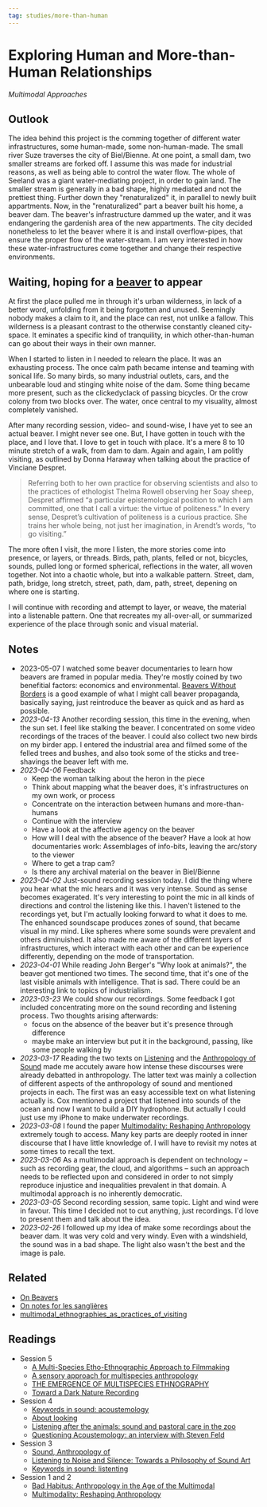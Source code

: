 ```yaml
---
tag: studies/more-than-human
---
```

# Exploring Human and More-than-Human Relationships
*Multimodal Approaches*

## Outlook
The idea behind this project is the comming together of different water infrastructures, some human-made, some non-human-made. The small river Suze traverses the city of Biel/Bienne. At one point, a small dam, two smaller streams are forked off. I assume this was made for industrial reasons, as well as being able to control the water flow. The whole of Seeland was a giant water-mediating project, in order to gain land. The smaller stream is generally in a bad shape, highly mediated and not the prettiest thing. Further down they "renaturalized" it, in parallel to newly built appartments. Now, in the "renaturalized" part a beaver built his home, a beaver dam. The beaver's infrastructure dammed up the water, and it was endangering the gardenish area of the new appartments. The city decided nonetheless to let the beaver where it is and install overflow-pipes, that ensure the proper flow of the water-stream. I am very interested in how these water-infrastructures come together and change their respective environments.

## Waiting, hoping for a [beaver](notes/On%20Beavers.md) to appear
At first the place pulled me in through it's urban wilderness, in lack of a better word, unfolding from it being forgotten and unused. Seemingly nobody makes a claim to it, and the place can rest, not unlike a fallow. This wilderness is a pleasant contrast to the otherwise constantly cleaned city-space. It eminates a specific kind of tranquility, in which other-than-human can go about their ways in their own manner. 

When I started to listen in I needed to relearn the place. It was an exhausting process. The once calm path became intense and teaming with sonical life. So many birds, so many industrial outlets, cars, and the unbearable loud and stinging white noise of the dam. Some thing became more present, such as the clickedyclack of passing bicycles. Or the crow colony from two blocks over. The water, once central to my visuality, almost completely vanished. 

After many recording session, video- and sound-wise, I have yet to see an actual beaver. I might never see one. But, I have gotten in touch with the place, and I love that. I love to get in touch with place. It's a mere 8 to 10 minute stretch of a walk, from dam to dam. Again and again, I am politly visiting, as outlined by Donna Haraway when talking about the practice of Vinciane Despret.

> Referring both to her own practice for observing scientists and also to the practices of ethologist Thelma Rowell observing her Soay sheep, Despret affirmed “a particular epistemological position to which I am committed, one that I call a virtue: the virtue of politeness.” In every sense, Despret’s cultivation of politeness is a curious practice. She trains her whole being, not just her imagination, in Arendt’s words, “to go visiting.”

The more often I visit, the more I listen, the more stories come into presence, or layers, or threads. Birds, path, plants, felled or not, bicycles, sounds, pulled long or formed spherical, reflections in the water, all woven together. Not into a chaotic whole, but into a walkable pattern. Street, dam, path, bridge, long stretch, street, path, dam, path, street, depening on where one is starting.

I will continue with recording and attempt to layer, or weave, the material into a listenable pattern. One that recreates my all-over-all, or summarized experience of the place through sonic and visual material.

## Notes
- 2023-05-07 I watched some beaver documentaries to learn how beavers are framed in popular media. They're mostly coined by two benefitial factors: economics and environmental. [Beavers Without Borders](https://www.youtube.com/watch?v=q4Mmjm22GiY) is a good example of what I might call beaver propaganda, basically saying, just reintroduce the beaver as quick and as hard as possible.
- *2023-04-13* Another recording session, this time in the evening, when the sun set. I feel like stalking the beaver. I concentrated on some video recordings of the traces of the beaver. I could also collect two new birds on my birder app. I entered the industrial area and filmed some of the felled trees and bushes, and also took some of the sticks and tree-shavings the beaver left with me.
- *2023-04-06* Feedback
	- Keep the woman talking about the heron in the piece
	- Think about mapping what the beaver does, it's infrastructures on my own work, or process
	- Concentrate on the interaction between humans and more-than-humans
	- Continue with the interview
	- Have a look at the affective agency on the beaver
	- How will I deal with the absence of the beaver? Have a look at how documentaries work: Assemblages of info-bits, leaving the arc/story to the viewer
	- Where to get a trap cam?
	- Is there any archival material on the beaver in Biel/Bienne
- *2023-04-02* Just-sound recording session today. I did the thing where you hear what the mic hears and it was very intense. Sound as sense becomes exagerated. It's very interesting to point the mic in all kinds of directions and control the listening like this. I haven't listened to the recordings yet, but I'm actually looking forward to what it does to me. The enhanced soundscape produces zones of sound, that became visual in my mind. Like spheres where some sounds were prevalent and others diminuished. It also made me aware of the different layers of infrastructures, which interact with each other and can be experience differently, depending on the mode of transportation.
- *2023-04-01* While reading John Berger's "Why look at animals?", the beaver got mentioned two times. The second time, that it's one of the last visible animals with intelligence. That is sad. There could be an interesting link to topics of industrialism.
- *2023-03-23* We could show our recordings. Some feedback I got included concentrating more on the sound recording and listening process. Two thoughts arising afterwards:
	-   focus on the absence of the beaver but it's presence through difference
	-   maybe make an interview but put it in the background, passing, like some people walking by
- *2023-03-17* Reading the two texts on [Listening](reading/novakKeywordsSound2015.md) and the [Anthropology of Sound](reading/coxSoundAnthropology2018.md) made me accutely aware how intense these discourses were already debatted in anthropology. The latter text was mainly a collection of different aspects of the anthropology of sound and mentioned projects in each. The first was an easy accessible text on what listening actually is. Cox mentioned a project that listened into sounds of the ocean and now I want to build a DIY hydrophone. But actually I could just use my iPhone to make underwater recordings.
- *2023-03-08* I found the paper [Multimodality: Reshaping Anthropology](reading/westmorelandMultimodalityReshapingAnthropology2022a.md) extremely tough to access. Many key parts are deeply rooted in inner discourse that I have little knowledge of. I will have to revisit my notes at some times to recall the text.
- *2023-03-06* As a multimodal approach is dependent on technology – such as recording gear, the cloud, and algorithms – such an approach needs to be reflected upon and considered in order to not simply reproduce injustice and inequalities prevalent in that domain. A multimodal approach is no inherently democratic.
- *2023-03-05* Second recording session, same topic. Light and wind were in favour. This time I decided not to cut anything, just recordings. I'd love to present them and talk about the idea.
- *2023-02-26* I followed up my idea of make some recordings about the beaver dam. It was very cold and very windy. Even with a windshield, the sound was in a bad shape. The light also wasn't the best and the image is pale.

## Related
- [On Beavers](notes/On%20Beavers.md)
- [On notes for les sanglières](o/v/On%20notes%20for%20les%20sanglières.md)
- [multimodal_ethnographies_as_practices_of_visiting](o/v/multimodal_ethnographies_as_practices_of_visiting.md)

## Readings
- Session 5
	- [A Multi-Species Etho-Ethnographic Approach to Filmmaking](reading/fijnMultiSpeciesEthoEthnographicApproach2012.md)
	- [A sensory approach for multispecies anthropology](reading/fijnSensoryApproachMultispecies2021.md)
	- [THE EMERGENCE OF MULTISPECIES ETHNOGRAPHY](reading/kirkseyEMERGENCEMULTISPECIESETHNOGRAPHY2010.md)
	- [Toward a Dark Nature Recording](reading/michaelDarkNatureRecording2011.md)
- Session 4
	- [Keywords in sound: acoustemology](reading/novakKeywordsSound2015.md#acoustemology)
	- [About looking](reading/bergerLooking2015.md)
	- [Listening after the animals: sound and pastoral care in the zoo](reading/riceListeningAnimalsSound2021.md)
	- [Questioning Acoustemology: an interview with Steven Feld](reading/riceQuestioningAcoustemologyInterview2021.md)
- Session 3
	- [Sound, Anthropology of](reading/coxSoundAnthropology2018.md)
	- [Listening to Noise and Silence: Towards a Philosophy of Sound Art](reading/voegelinListeningNoiseSilence2010.md)
	- [Keywords in sound: listenting](reading/novakKeywordsSound2015.md#listenting)
- Session 1 and 2
	- [Bad Habitus: Anthropology in the Age of the Multimodal](reading/takaragawaBadHabitusAnthropology2019a.md)
	- [Multimodality: Reshaping Anthropology](reading/westmorelandMultimodalityReshapingAnthropology2022a.md)